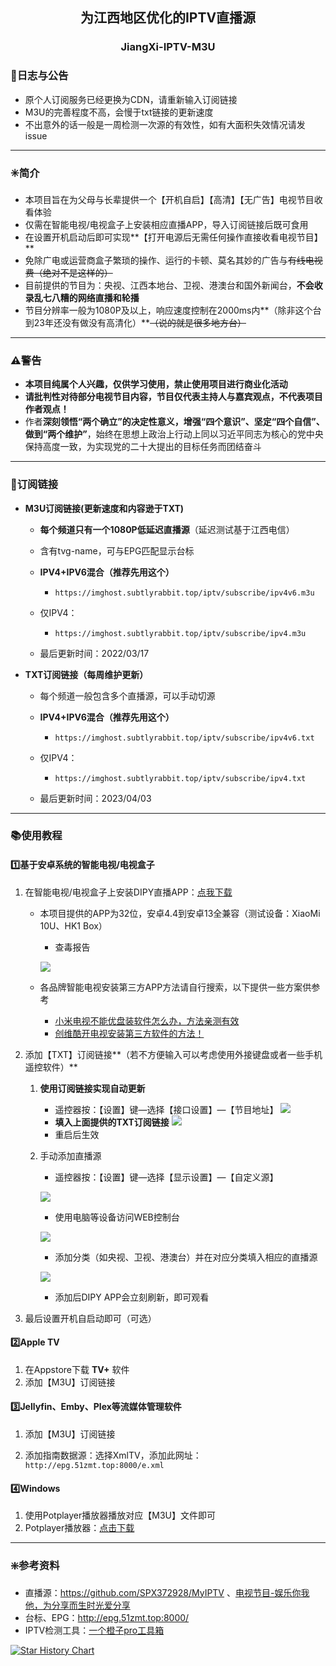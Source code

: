 <h2 align="center">为江西地区优化的IPTV直播源</h2>
<h3 align="center">JiangXi-IPTV-M3U</h3>

### 📅日志与公告

- 原个人订阅服务已经更换为CDN，请重新输入订阅链接
- M3U的完善程度不高，会慢于txt链接的更新速度
- 不出意外的话一般是一周检测一次源的有效性，如有大面积失效情况请发issue

---

### ✳️简介

- 本项目旨在为父母与长辈提供一个【开机自启】【高清】【无广告】电视节目收看体验
- 仅需在智能电视/电视盒子上安装相应直播APP，导入订阅链接后既可食用
- 在设置开机启动后即可实现**【打开电源后无需任何操作直接收看电视节目】**
- 免除广电或运营商盒子繁琐的操作、运行的卡顿、莫名其妙的广告与~~有线电视费（绝对不是这样的）~~
- 目前提供的节目为：央视、江西本地台、卫视、港澳台和国外新闻台，**不会收录乱七八糟的网络直播和轮播**
- 节目分辨率一般为1080P及以上，响应速度控制在2000ms内**（除非这个台到23年还没有做没有高清化）**~~（说的就是很多地方台）~~

---

### ⚠️警告

- **本项目纯属个人兴趣，仅供学习使用，禁止使用项目进行商业化活动**
- **请批判性对待部分电视节目内容，节目仅代表主持人与嘉宾观点，不代表项目作者观点！**
- 作者**深刻领悟“两个确立”的决定性意义，增强“四个意识”、坚定“四个自信”、做到“两个维护”**，始终在思想上政治上行动上同以习近平同志为核心的党中央保持高度一致，为实现党的二十大提出的目标任务而团结奋斗

---

### 🔗订阅链接

- **M3U订阅链接(更新速度和内容逊于TXT)**
  - **每个频道只有一个1080P低延迟直播源**（延迟测试基于江西电信）
   - 含有tvg-name，可与EPG匹配显示台标
   - **IPV4+IPV6混合（推荐先用这个）**
     - `https://imghost.subtlyrabbit.top/iptv/subscribe/ipv4v6.m3u`
   - 仅IPV4：
  
     - `https://imghost.subtlyrabbit.top/iptv/subscribe/ipv4.m3u`
   - 最后更新时间：2022/03/17
- **TXT订阅链接（每周维护更新）**
  - 每个频道一般包含多个直播源，可以手动切源
   - **IPV4+IPV6混合（推荐先用这个）**
     - `https://imghost.subtlyrabbit.top/iptv/subscribe/ipv4v6.txt`
   - 仅IPV4：
     
     - `https://imghost.subtlyrabbit.top/iptv/subscribe/ipv4.txt`
   - 最后更新时间：2023/04/03


---


### 📚︎使用教程

#### 1️⃣基于安卓系统的智能电视/电视盒子

1. 在智能电视/电视盒子上安装DIPY直播APP：[点我下载](https://github.com/subtlyrabbit/JiangXi-IPTV-M3U/releases)

   - 本项目提供的APP为32位，安卓4.4到安卓13全兼容（测试设备：XiaoMi 10U、HK1 Box）
     - 查毒报告
     
     ![](https://imghost.subtlyrabbit.top//imagesdiyp%E6%9F%A5%E6%AF%92.png)
   - 各品牌智能电视安装第三方APP方法请自行搜索，以下提供一些方案供参考
     - [小米电视不能优盘装软件怎么办，方法亲测有效]( https://weibo.com/3185567812/MlZ7uD0dG)
     - [创维酷开电视安装第三方软件的方法！](https://www.bilibili.com/video/BV1yG4y1m75N)
   
2. 添加【TXT】订阅链接**（若不方便输入可以考虑使用外接键盘或者一些手机遥控软件）**
   1. **使用订阅链接实现自动更新**
      
      - 遥控器按：【设置】键—选择【接口设置】—【节目地址】
      ![](https://imghost.subtlyrabbit.top//images%E8%87%AA%E5%8A%A8%E6%B7%BB%E5%8A%A0%E7%9B%B4%E6%92%AD%E6%BA%901.jpg)
      - **填入上面提供的TXT订阅链接**
      ![](https://imghost.subtlyrabbit.top//imagesScreenshot_2023-03-05-10-23-16-078_com.player.diyp2020.jpg)
      - 重启后生效
      
   2. 手动添加直播源
      - 遥控器按：【设置】键—选择【显示设置】—【自定义源】
   
      ![](https://imghost.subtlyrabbit.top//images%E6%89%8B%E5%8A%A8%E6%B7%BB%E5%8A%A0%E7%9B%B4%E6%92%AD%E6%BA%901.jpg)
   
      - 使用电脑等设备访问WEB控制台
   
      ![](https://imghost.subtlyrabbit.top//images%E6%89%8B%E5%8A%A8%E6%B7%BB%E5%8A%A0%E7%9B%B4%E6%92%AD%E6%BA%902.jpg)
   
      - 添加分类（如央视、卫视、港澳台）并在对应分类填入相应的直播源
   
      ![](https://imghost.subtlyrabbit.top//images%E6%89%8B%E5%8A%A8%E6%B7%BB%E5%8A%A0%E7%9B%B4%E6%92%AD%E6%BA%903.png)
      - 添加后DIPY APP会立刻刷新，即可观看
   
3.  最后设置开机自启动即可（可选）

#### 2️⃣Apple TV

1. 在Appstore下载 **TV+** 软件
2. 添加【M3U】订阅链接

#### 3️⃣Jellyfin、Emby、Plex等流媒体管理软件
1. 添加【M3U】订阅链接

2. 添加指南数据源：选择XmlTV，添加此网址：`http://epg.51zmt.top:8000/e.xml`

#### 4️⃣Windows

1. 使用Potplayer播放器播放对应【M3U】文件即可
2. Potplayer播放器：[点击下载](http://potplayer.tv/)

---

### ❇️参考资料

- 直播源：https://github.com/SPX372928/MyIPTV 、[电视节目-娱乐你我他，为分享而生时光爱分享](https://blog.wemtime.com/dszb)
- 台标、EPG：http://epg.51zmt.top:8000/
- IPTV检测工具：[一个橙子pro工具箱](https://github.com/biancangming/wtv/wiki/一个橙子pro工具箱使用指南)

[![Star History Chart](https://api.star-history.com/svg?repos=subtlyrabbit/JiangXi-IPTV-M3U&type=Date)](https://star-history.com/#subtlyrabbit/JiangXi-IPTV-M3U)

